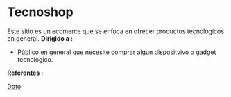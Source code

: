 # Tecnoshop
Este sitio es un ecomerce que se enfoca en ofrecer productos tecnológicos en general.
**Dirigido a :**

- Público en general que necesite comprar algun dispositvivo o gadget tecnologico.


**Referentes :**

[Doto](https://www.doto.com.mx/)
